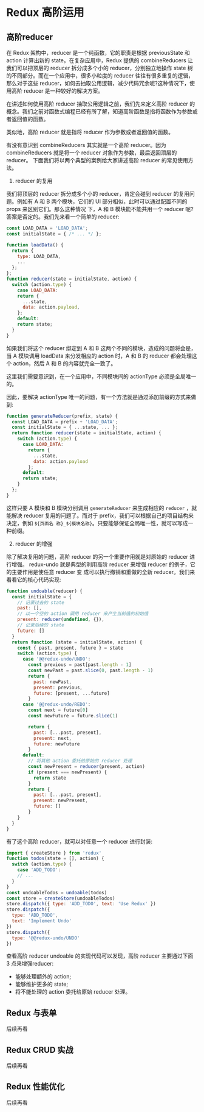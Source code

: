 # Redux 高阶运用

## 高阶reducer

在 Redux 架构中，reducer 是一个纯函数，它的职责是根据 previousState 和 action 计算出新的 state。在复杂应用中，Redux 提供的 combineReducers 让我们可以把顶层的 reducer 拆分成多个小的 reducer，分别独立地操作 state 树的不同部分。而在一个应用中，很多小粒度的 reducer 往往有很多重复的逻辑，那么对于这些 reducer，如何去抽取公用逻辑，减少代码冗余呢?这种情况下，使用高阶 reducer 是一种较好的解决方案。

在讲述如何使用高阶 reducer 抽取公用逻辑之前，我们先来定义高阶 reducer 的概念。我们之前对函数式编程已经有所了解，知道高阶函数是指将函数作为参数或者返回值的函数。

类似地，高阶 reducer 就是指将 reducer 作为参数或者返回值的函数。

有没有意识到 combineReducers 其实就是一个高阶 reducer。因为 combineReducers 就是将一个 reducer 对象作为参数，最后返回顶层的 reducer。 下面我们将以两个典型的案例给大家讲述高阶 reducer 的常见使用方法。

1. reducer 的复用

我们将顶层的 reducer 拆分成多个小的 reducer，肯定会碰到 reducer 的复用问题。例如有 A 和 B 两个模块，它们的 UI 部分相似，此时可以通过配置不同的 props 来区别它们。那么这种情况 下，A 和 B 模块能不能共用一个 reducer 呢?答案是否定的。我们先来看一个简单的 reducer:

```js
const LOAD_DATA = 'LOAD_DATA'; 
const initialState = { /* ... */ };

function loadData() {
  return {
    type: LOAD_DATA,
    ...
  };
};
function reducer(state = initialState, action) { 
  switch (action.type) {
    case LOAD_DATA: 
    return {
      ...state,
      data: action.payload,
    };
    default:
    return state;
  }
}
```

如果我们将这个 reducer 绑定到 A 和 B 这两个不同的模块，造成的问题将会是，当 A 模块调用 loadData 来分发相应的 action 时，A 和 B 的 reducer 都会处理这个 action，然后 A 和 B 的内容就完全一致了。

这里我们需要意识到，在一个应用中，不同模块间的 actionType 必须是全局唯一的。

因此，要解决 actionType 唯一的问题，有一个方法就是通过添加前缀的方式来做到:

```js
function generateReducer(prefix, state) {
  const LOAD_DATA = prefix + 'LOAD_DATA';
  const initialState = { ...state, ... };
  return function reducer(state = initialState, action) {
    switch (action.type) {
      case LOAD_DATA:
        return {
          ...state,
          data: action.payload
        };
      default:
      return state;
    }
  };
}
```

这样只要 A 模块和 B 模块分别调用 `generateReducer` 来生成相应的 `reducer` ，就能解决 reducer 复用的问题了。而对于 prefix，我们可以根据自己的项目结构来决定，例如 `${页面名 称}_${模块名称}`。只要能够保证全局唯一性，就可以写成一种前缀。

2. reducer 的增强

除了解决复用的问题，高阶 reducer 的另一个重要作用就是对原始的 reducer 进行增强。 redux-undo 就是典型的利用高阶 reducer 来增强 reducer 的例子，它的主要作用是使任意 reducer 变 成可以执行撤销和重做的全新 reducer。我们来看看它的核心代码实现:

```js
function undoable(reducer) {
  const initialState = {
    // 记录过去的 state
    past: [],
    // 以一个空的 action 调用 reducer 来产生当前值的初始值
    present: reducer(undefined, {}),
    // 记录后续的 state
    future: []
  }
  return function (state = initialState, action) {
    const { past, present, future } = state
    switch (action.type) {
      case '@@redux-undo/UNDO':
        const previous = past[past.length - 1]
        const newPast = past.slice(0, past.length - 1)
        return {
          past: newPast,
          present: previous,
          future: [present, ...future]
        }
      case '@@redux-undo/REDO':
        const next = future[0]
        const newFuture = future.slice(1)

        return {
          past: [...past, present],
          present: next,
          future: newFuture
        }
      default:
        // 将其他 action 委托给原始的 reducer 处理
        const newPresent = reducer(present, action)
        if (present === newPresent) {
          return state
        }
        return {
          past: [...past, present],
          present: newPresent,
          future: []
        }
    }
  }
}
```

有了这个高阶 reducer，就可以对任意一个 reducer 进行封装:

```js
import { createStore } from 'redux'
function todos(state = [], action) {
  switch (action.type) {
    case 'ADD_TODO':
    // ...
  }
}
const undoableTodos = undoable(todos)
const store = createStore(undoableTodos)
store.dispatch({ type: 'ADD_TODO', text: 'Use Redux' })
store.dispatch({
  type: 'ADD_TODO',
  text: 'Implement Undo'
})
store.dispatch({
  type: '@@redux-undo/UNDO'
})
```

查看高阶 reducer undoable 的实现代码可以发现，高阶 reducer 主要通过下面 3 点来增强reducer:

- 能够处理额外的 action;
- 能够维护更多的 state;
- 将不能处理的 action 委托给原始 reducer 处理。

## Redux 与表单

后续再看

## Redux CRUD 实战

后续再看

## Redux 性能优化

后续再看
